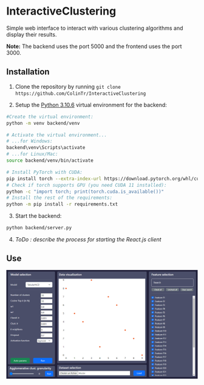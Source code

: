 # InteractiveClustering

Simple web interface to interact with various clustering algorithms and display their results.

**Note:** The backend uses the port 5000 and the frontend uses the port 3000.

## Installation

1) Clone the repository by running `git clone https://github.com/ColinTr/InteractiveClustering`

2) Setup the [Python 3.10.6](https://www.python.org/downloads/release/python-3106/) virtual environment for the backend:
```bash
#Create the virtual environment:
python -m venv backend/venv
```
```bash
# Activate the virtual environment...
# ...for Windows:
backend\venv\Scripts\activate
# ...for Linux/Mac:
source backend/venv/bin/activate
```
```bash
# Install PyTorch with CUDA:
pip install torch --extra-index-url https://download.pytorch.org/whl/cu113
# Check if torch supports GPU (you need CUDA 11 installed):
python -c "import torch; print(torch.cuda.is_available())"
# Install the rest of the requirements:
python -m pip install -r requirements.txt
```

3) Start the backend:
```bash
python backend/server.py
```

4) *ToDo : describe the process for starting the React.js client*

## Use

![Example interface](example_interface.png "Example interface")
